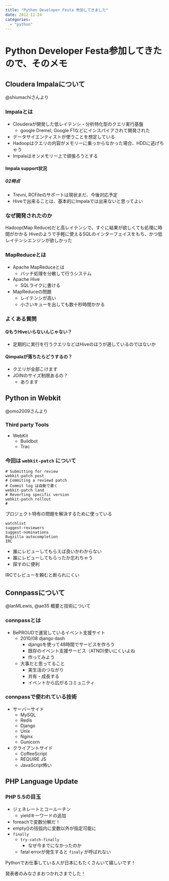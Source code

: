 ```yaml
---
title: "Python Developer Festa 参加してきました"
date: 2012-11-24
categories:
  - "python"
---
```


# Python Developer Festa参加してきたので、そのメモ

## Cloudera Impalaについて

@shiumachiさんより

### Impalaとは

+ Clouderaが開発した低レイテンシ・分析特化型のクエリ実行基盤
  + google Dremel, Google F1などにインスパイアされて開発された
+ データサイエンティストが使うことを想定している
+ Hadoopはクエリの内容がメモリーに乗っからなかった場合、HDDに逃げちゃう
+ Impalaはオンメモリー上で頑張ろうとする

#### Impala support状況

##### 02時点

+ Trevni, RCFileのサポートは現状まだ、今後対応予定
+ Hiveで出来ることは、基本的にImpalaでは出来ないと思ってよい

### なぜ開発されたのか

Hadoop(Map Reduce)だと高レイテンシで、すぐに結果が欲しくても処理に時間がかかる
Hiveのようで手軽に使えるSQLのインターフェイスをもち、かつ低レイテンシエンジンが欲しかった

### MapReduceとは

+ Apache MapReduceとは
  + バッチ処理を分散して行うシステム
+ Apache Hive
  + SQLライクに書ける
+ MapReduceの問題
  + レイテンシが高い
  + 小さいキューを出しても数十秒時間かかる

### よくある質問

#### QもうHiveいらないんじゃない？

+ 定期的に実行を行うクエリなどはHiveのほうが適しているのではないか

#### Qimpalaが落ちたらどうするの？

+ クエリが全部こけます
+ JOINのサイズ制限あるの？
  + あります

## Python in Webkit

@omo2009さんより

### Third party Tools

+ WebKit
  + Buildbot
  + Trac

### 今回は `webkit-patch` について

    # Submitting for review
    webkit-patch post
    # Commiting a reviewd patch
    # Commit log は自動で書く
    webkit-patch land
    # Reverting specific version
    webkit-patch rollout
    #

プロジェクト特有の問題を解決するために使っている

    watchlist
    suggest-reviewers
    suggest-nominations
    Bugzilla autocompletion
    IRC

+ 誰にレビューしてもらえば良いかわからない
+ 誰にレビューしてもらったか忘れちゃう
+ 探すのに便利

IRCでレビューを頼むと断られにくい

## Connpassについて

@lanMLewis, @ae35
概要と技術について

### connpassとは

+ BePROUDで運営しているイベント支援サイト
  + 2010/08 django dash
    + djangoを使って48時間でサービスを作ろう
    + 既存のイベント支援サービス（ATND)使いにくいよね
    + 作ってみよう
  + 大事だと思ってること
    + 実生活のつながり
    + 共有・成長する
    + イベントから広がるコミュニティ

### connpassで使われている技術

+ サーバーサイド
  + MySQL
  + Redis
  + Django
  + Unix
  + Nginx
  + Gunicorn
+ クライアントサイド
  + CoffeeScript
  + REQUIRE JS
  + JavaScript怖い

## PHP Language Update

### PHP 5.5の目玉

+ ジェネレートとコールーチン
  + yieldキーワードの追加
+ foreachで変数分解だ！
+ empty()の括弧内に変数以外が指定可能に
+ `finally`
  + `try-catch-finally`
    + なぜ今までになかったのか
  + fatal errorが発生すると `finaly` が呼ばれない

Pythonでお仕事している人が日本にもたくさんいて嬉しいです！

発表者のみなさまおつかれさまでした！
